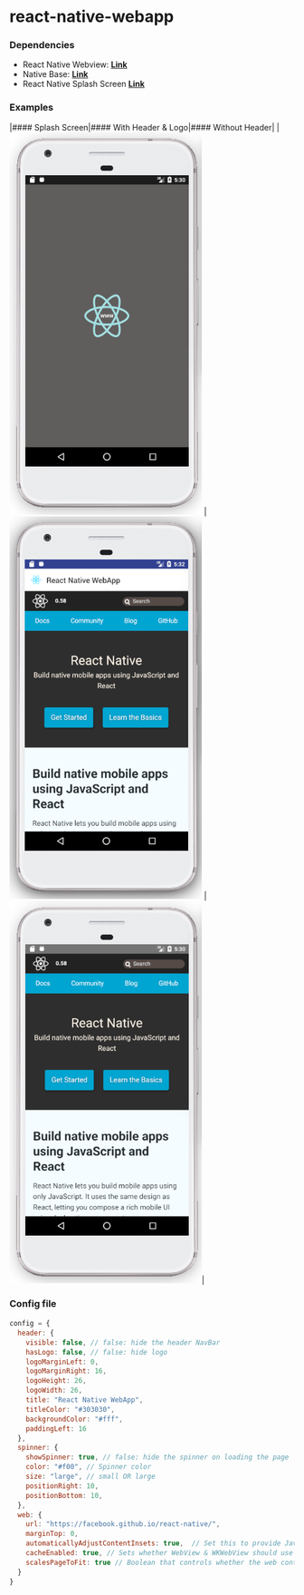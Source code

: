 # react-native-webapp

### Dependencies
- React Native Webview: **[Link](https://github.com/react-native-community/react-native-webview/)**
- Native Base: **[Link](http://nativebase.io/)**
- React Native Splash Screen **[Link](https://github.com/crazycodeboy/react-native-splash-screen)**

### Examples
|#### Splash Screen|#### With Header & Logo|#### Without Header|
|![](screenshots/rnwa-splash-screen.png) | ![](screenshots/rnwa-with-header.png) | ![](screenshots/rnwa-without-header.png)|

### Config file
``` javascript
config = {
  header: {
    visible: false, // false: hide the header NavBar
    hasLogo: false, // false: hide logo
    logoMarginLeft: 0,
    logoMarginRight: 16,
    logoHeight: 26,
    logoWidth: 26,
    title: "React Native WebApp",
    titleColor: "#303030",
    backgroundColor: "#fff",
    paddingLeft: 16
  },
  spinner: {
    showSpinner: true, // false: hide the spinner on loading the page
    color: "#f00", // Spinner color
    size: "large", // small OR large
    positionRight: 10,
    positionBottom: 10,
  },
  web: {
    url: "https://facebook.github.io/react-native/",
    marginTop: 0,
    automaticallyAdjustContentInsets: true,  // Set this to provide JavaScript that will be injected into the web page when the view loads. Make sure the string evaluates to a valid type (true works) and doesn't otherwise throw an exception.
    cacheEnabled: true, // Sets whether WebView & WKWebView should use browser caching.
    scalesPageToFit: true // Boolean that controls whether the web content is scaled to fit the view and enables the user to change the scale.
  }
}
```
